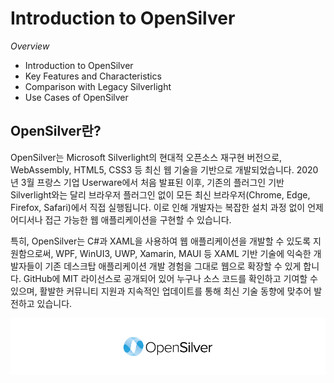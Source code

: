 # Introduction to OpenSilver

_Overview_
- Introduction to OpenSilver
- Key Features and Characteristics
- Comparison with Legacy Silverlight
- Use Cases of OpenSilver

## OpenSilver란?
OpenSilver는 Microsoft Silverlight의 현대적 오픈소스 재구현 버전으로, WebAssembly, HTML5, CSS3 등 최신 웹 기술을 기반으로 개발되었습니다. 2020년 3월 프랑스 기업 Userware에서 처음 발표된 이후, 기존의 플러그인 기반 Silverlight와는 달리 브라우저 플러그인 없이 모든 최신 브라우저(Chrome, Edge, Firefox, Safari)에서 직접 실행됩니다. 이로 인해 개발자는 복잡한 설치 과정 없이 언제 어디서나 접근 가능한 웹 애플리케이션을 구현할 수 있습니다.

특히, OpenSilver는 C#과 XAML을 사용하여 웹 애플리케이션을 개발할 수 있도록 지원함으로써, WPF, WinUI3, UWP, Xamarin, MAUI 등 XAML 기반 기술에 익숙한 개발자들이 기존 데스크탑 애플리케이션 개발 경험을 그대로 웹으로 확장할 수 있게 합니다. GitHub에 MIT 라이선스로 공개되어 있어 누구나 소스 코드를 확인하고 기여할 수 있으며, 활발한 커뮤니티 지원과 지속적인 업데이트를 통해 최신 기술 동향에 맞추어 발전하고 있습니다.

![image](https://raw.githubusercontent.com/UserwareDocumentation/userware-docs/main/images/80af784d62034b4dbc169d21ebe20223.png)